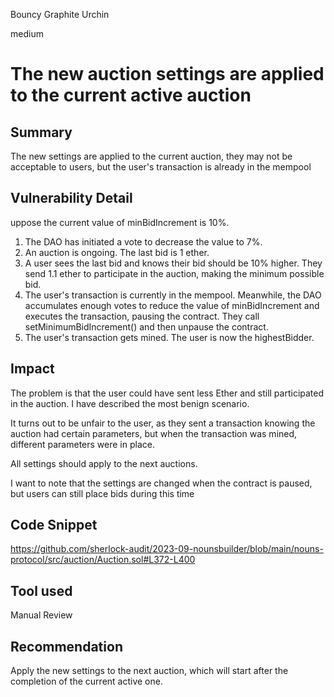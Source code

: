 Bouncy Graphite Urchin

medium

# The new auction settings are applied to the current active auction

## Summary
The new settings are applied to the current auction, they may not be acceptable to users, but the user's transaction is already in the mempool
## Vulnerability Detail
uppose the current value of minBidIncrement is 10%.
1. The DAO has initiated a vote to decrease the value to 7%.
2. An auction is ongoing. The last bid is 1 ether.
3. A user sees the last bid and knows their bid should be 10% higher. They send 1.1 ether to participate in the auction, making the minimum possible bid.
4. The user's transaction is currently in the mempool. Meanwhile, the DAO accumulates enough votes to reduce the value of minBidIncrement and executes the transaction, pausing the contract. They call setMinimumBidIncrement() and then unpause the contract.
5. The user's transaction gets mined. The user is now the highestBidder.


## Impact
The problem is that the user could have sent less Ether and still participated in the auction. 
I have described the most benign scenario.

It turns out to be unfair to the user, as they sent a transaction knowing the auction had certain parameters, but when the transaction was mined, different parameters were in place.

All settings should apply to the next auctions.

I want to note that the settings are changed when the contract is paused, but users can still place bids during this time
## Code Snippet
https://github.com/sherlock-audit/2023-09-nounsbuilder/blob/main/nouns-protocol/src/auction/Auction.sol#L372-L400
## Tool used

Manual Review

## Recommendation
Apply the new settings to the next auction, which will start after the completion of the current active one.